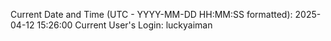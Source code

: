 Current Date and Time (UTC - YYYY-MM-DD HH:MM:SS formatted): 2025-04-12 15:26:00
Current User's Login: luckyaiman
